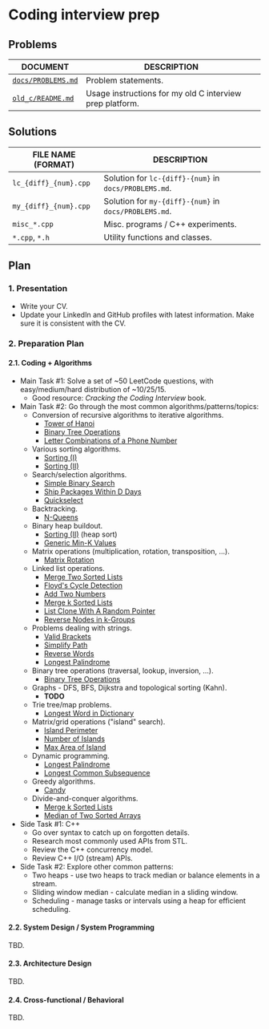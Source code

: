 # Coding interview prep

## Problems

| DOCUMENT | DESCRIPTION |
| -------- | ----------- |
| [`docs/PROBLEMS.md`](/docs/PROBLEMS.md) | Problem statements. |
| [`old_c/README.md`](/old_c/README.md) | Usage instructions for my old C interview prep platform. |

## Solutions

| FILE NAME (FORMAT) | DESCRIPTION |
| ------------------ | ----------- |
| `lc_{diff}_{num}.cpp` | Solution for `lc-{diff}-{num}` in `docs/PROBLEMS.md`. |
| `my_{diff}_{num}.cpp` | Solution for `my-{diff}-{num}` in `docs/PROBLEMS.md`. |
| `misc_*.cpp` | Misc. programs / C++ experiments. |
| `*.cpp`, `*.h` | Utility functions and classes. |

## Plan

### 1. Presentation

- Write your CV.
- Update your LinkedIn and GitHub profiles with latest information. Make sure it is consistent with the CV.

### 2. Preparation Plan

#### 2.1. Coding + Algorithms

- Main Task #1: Solve a set of ~50 LeetCode questions, with easy/medium/hard distribution of ~10/25/15.
  - Good resource: _Cracking the Coding Interview_ book.
- Main Task #2: Go through the most common algorithms/patterns/topics:
  - Conversion of recursive algorithms to iterative algorithms.
    - [Tower of Hanoi](/docs/PROBLEMS.md#my-medium-3)
    - [Binary Tree Operations](/docs/PROBLEMS.md#my-easy-5)
    - [Letter Combinations of a Phone Number](/docs/PROBLEMS.md#lc-medium-15)
  - Various sorting algorithms.
    - [Sorting (I)](/docs/PROBLEMS.md#my-easy-2)
    - [Sorting (II)](/docs/PROBLEMS.md#my-medium-2)
  - Search/selection algorithms.
    - [Simple Binary Search](/docs/PROBLEMS.md#my-easy-3)
    - [Ship Packages Within D Days](/docs/PROBLEMS.md#lc-medium-8)
    - [Quickselect](/docs/PROBLEMS.md#my-medium-4)
  - Backtracking.
    - [N-Queens](/docs/PROBLEMS.md#lc-hard-6)
  - Binary heap buildout.
    - [Sorting (II)](/docs/PROBLEMS.md#my-medium-2) (heap sort)
    - [Generic Min-K Values](/docs/PROBLEMS.md#my-hard-2)
  - Matrix operations (multiplication, rotation, transposition, ...).
    - [Matrix Rotation](/docs/PROBLEMS.md#my-medium-1)
  - Linked list operations.
    - [Merge Two Sorted Lists](/docs/PROBLEMS.md#lc-easy-2)
    - [Floyd's Cycle Detection](/docs/PROBLEMS.md#my-easy-4)
    - [Add Two Numbers](/docs/PROBLEMS.md#lc-medium-1)
    - [Merge k Sorted Lists](/docs/PROBLEMS.md#lc-hard-2)
    - [List Clone With A Random Pointer](/docs/PROBLEMS.md#lc-medium-10)
    - [Reverse Nodes in k-Groups](/docs/PROBLEMS.md#lc-hard-4)
  - Problems dealing with strings.
    - [Valid Brackets](/docs/PROBLEMS.md#lc-easy-3)
    - [Simplify Path](/docs/PROBLEMS.md#lc-medium-7)
    - [Reverse Words](/docs/PROBLEMS.md#lc-medium-13)
    - [Longest Palindrome](/docs/PROBLEMS.md#lc-medium-11)
  - Binary tree operations (traversal, lookup, inversion, ...).
    - [Binary Tree Operations](/docs/PROBLEMS.md#my-easy-5)
  - Graphs - DFS, BFS, Dijkstra and topological sorting (Kahn).
    - **TODO**
  - Trie tree/map problems.
    - [Longest Word in Dictionary](/docs/PROBLEMS.md#lc-medium-18)
  - Matrix/grid operations ("island" search).
    - [Island Perimeter](/docs/PROBLEMS.md#lc-easy-5)
    - [Number of Islands](/docs/PROBLEMS.md#lc-medium-16)
    - [Max Area of Island](/docs/PROBLEMS.md#lc-medium-17)
  - Dynamic programming.
    - [Longest Palindrome](/docs/PROBLEMS.md#lc-medium-11)
    - [Longest Common Subsequence](/docs/PROBLEMS.md#lc-medium-12)
  - Greedy algorithms.
    - [Candy](/docs/PROBLEMS.md#lc-hard-7)
  - Divide-and-conquer algorithms.
    - [Merge k Sorted Lists](/docs/PROBLEMS.md#lc-hard-2)
    - [Median of Two Sorted Arrays](/docs/PROBLEMS.md#lc-hard-5)
- Side Task #1: C++
  - Go over syntax to catch up on forgotten details.
  - Research most commonly used APIs from STL.
  - Review the C++ concurrency model.
  - Review C++ I/O (stream) APIs.
- Side Task #2: Explore other common patterns:
  - Two heaps - use two heaps to track median or balance elements in a stream.
  - Sliding window median - calculate median in a sliding window.
  - Scheduling - manage tasks or intervals using a heap for efficient scheduling.

#### 2.2. System Design / System Programming

TBD.

#### 2.3. Architecture Design

TBD.

#### 2.4. Cross-functional / Behavioral

TBD.
